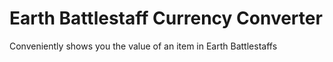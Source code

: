 # Earth Battlestaff Currency Converter
Conveniently shows you the value of an item in Earth Battlestaffs